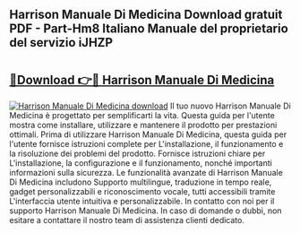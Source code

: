 ## Harrison Manuale Di Medicina Download gratuit PDF - Part-Hm8 Italiano Manuale del proprietario del servizio iJHZP

# <h2><a href="http://dfdacq.blite.top/?on=Harrison+Manuale+Di+Medicina">🔗Download 👉🔴 Harrison Manuale Di Medicina</a></h2>

[![Harrison Manuale Di Medicina download](https://i.imgur.com/lujVjoI.png)](http://dfdacq.blite.top/?on=Harrison+Manuale+Di+Medicina)
Il tuo nuovo Harrison Manuale Di Medicina è progettato per semplificarti la vita. Questa guida per l'utente mostra come installare, utilizzare e mantenere il prodotto per prestazioni ottimali. Prima di utilizzare Harrison Manuale Di Medicina, questa guida per l'utente fornisce istruzioni complete per L'installazione, il funzionamento e la risoluzione dei problemi del prodotto. Fornisce istruzioni chiare per L'installazione, la configurazione e il funzionamento, nonché importanti informazioni sulla sicurezza. Le funzionalità avanzate di Harrison Manuale Di Medicina includono Supporto multilingue, traduzione in tempo reale, gadget personalizzabili e riconoscimento vocale, tutti accessibili tramite L'interfaccia utente intuitiva e personalizzabile. In contatto con noi per il supporto Harrison Manuale Di Medicina. In caso di domande o dubbi, non esitare a contattare il nostro team di assistenza clienti dedicato.
